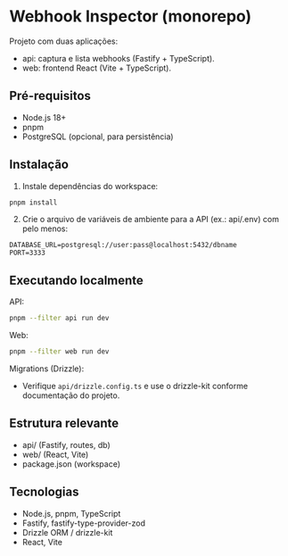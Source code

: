 # Webhook Inspector (monorepo)

Projeto com duas aplicações:
- api: captura e lista webhooks (Fastify + TypeScript).
- web: frontend React (Vite + TypeScript).

## Pré-requisitos
- Node.js 18+
- pnpm
- PostgreSQL (opcional, para persistência)

## Instalação
1. Instale dependências do workspace:
```sh
pnpm install
```

2. Crie o arquivo de variáveis de ambiente para a API (ex.: api/.env) com pelo menos:
```
DATABASE_URL=postgresql://user:pass@localhost:5432/dbname
PORT=3333
```

## Executando localmente
API:
```sh
pnpm --filter api run dev
```

Web:
```sh
pnpm --filter web run dev
```

Migrations (Drizzle):
- Verifique `api/drizzle.config.ts` e use o drizzle-kit conforme documentação do projeto.

## Estrutura relevante
- api/ (Fastify, routes, db)
- web/ (React, Vite)
- package.json (workspace)

## Tecnologias
- Node.js, pnpm, TypeScript
- Fastify, fastify-type-provider-zod
- Drizzle ORM / drizzle-kit
- React, Vite

